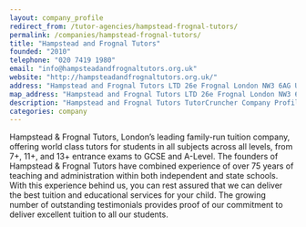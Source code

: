 ```yaml
---
layout: company_profile
redirect_from: /tutor-agencies/hampstead-frognal-tutors/
permalink: /companies/hampstead-frognal-tutors/
title: "Hampstead and Frognal Tutors"
founded: "2010"
telephone: "020 7419 1980"
email: "info@hampsteadandfrognaltutors.org.uk"
website: "http://hampsteadandfrognaltutors.org.uk/"
address: "Hampstead and Frognal Tutors LTD 26e Frognal London NW3 6AG United Kingdom"
map_address: "Hampstead and Frognal Tutors LTD 26e Frognal London NW3 6AG United Kingdom, United Kingdom"
description: "Hampstead and Frognal Tutors TutorCruncher Company Profile"
categories: company
---
```

Hampstead & Frognal Tutors, London’s leading family-run tuition company, offering world class tutors for students in all
subjects across all levels, from 7+, 11+, and 13+ entrance exams to GCSE and A-Level. The founders of Hampstead &
Frognal Tutors have combined experience of over 75 years of teaching and administration within both independent and
state schools. With this experience behind us, you can rest assured that we can deliver the best tuition and educational
services for your child. The growing number of outstanding testimonials provides proof of our commitment to deliver
excellent tuition to all our students.
